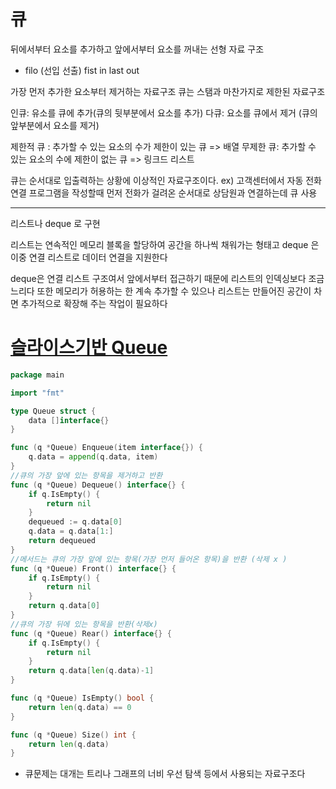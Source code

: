 # 큐
뒤에서부터 요소를 추가하고 앞에서부터 요소를 꺼내는 선형 자료 구조


- filo (선입 선출)
  fist in last out

가장 먼저 추가한 요소부터 제거하는 자료구조
큐는 스탬과 마찬가지로 제한된 자료구조

인큐: 유소를 큐에 추가(큐의 뒷부분에서 요소를 추가)
다큐: 요소를 큐에서 제거 (큐의 앞부분에서 요소를 제거)

제한적 큐 : 추가할 수 있는 요소의 수가 제한이 있는 큐 =>  배열
무제한 큐: 추가할 수 있는 요소의 수에 제한이 없는 큐 =>  링크드 리스트

큐는 순서대로 입출력하는 상황에 이상적인 자료구조이다.
ex) 고객센터에서 자동 전화 연결 프로그램을 작성할때 먼저 전화가 걸려온 순서대로 상담원과 연결하는데 큐 사용


---
리스트나 deque 로 구현


리스트는 연속적인 메모리 블록을 할당하여 공간을 하나씩 채워가는 형태고
deque 은 이중 연결 리스트로 데이터 연결을 지원한다

deque은 연결 리스트 구조여서 앞에서부터 접근하기 때문에 리스트의 인덱싱보다 조금 느리다
또한 메모리가 허용하는 한 계속 추가할 수 있으나 리스트는 만들어진 공간이 차면 추가적으로 확장해 주는 작업이 필요하다


# [슬라이스기반 Queue](https://replit.com/@gwiyeomgo/queue#main.go)
```go
package main

import "fmt"

type Queue struct {
    data []interface{}
}

func (q *Queue) Enqueue(item interface{}) {
    q.data = append(q.data, item)
}
//큐의 가장 앞에 있는 항목을 제거하고 반환
func (q *Queue) Dequeue() interface{} {
    if q.IsEmpty() {
        return nil
    }
    dequeued := q.data[0]
    q.data = q.data[1:]
    return dequeued
}
//메서드는 큐의 가장 앞에 있는 항목(가장 먼저 들어온 항목)을 반환 (삭제 x )
func (q *Queue) Front() interface{} {
    if q.IsEmpty() {
        return nil
    }
    return q.data[0]
}
//큐의 가장 뒤에 있는 항목을 반환(삭제x)
func (q *Queue) Rear() interface{} {
	if q.IsEmpty() {
		return nil
	}
	return q.data[len(q.data)-1]
}

func (q *Queue) IsEmpty() bool {
    return len(q.data) == 0
}

func (q *Queue) Size() int {
    return len(q.data)
}
```

* 큐문제는 대개는 트리나 그래프의 너비 우선 탐색 등에서 사용되는 자료구조다
